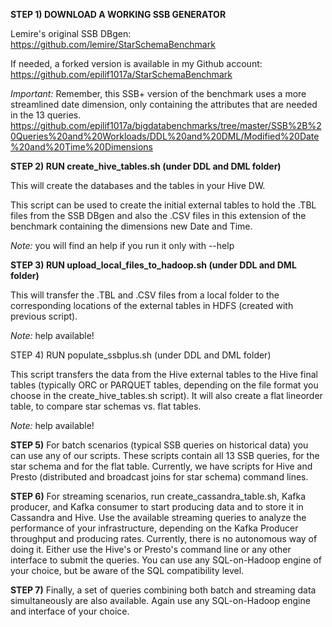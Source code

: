 **STEP 1) DOWNLOAD A WORKING SSB GENERATOR**

Lemire's original SSB DBgen: https://github.com/lemire/StarSchemaBenchmark

If needed, a forked version is available in my Github account: https://github.com/epilif1017a/StarSchemaBenchmark

_Important:_ Remember, this SSB+ version of the benchmark uses a more streamlined date dimension, only containing the attributes that are needed in the 13 queries.
https://github.com/epilif1017a/bigdatabenchmarks/tree/master/SSB%2B%20Queries%20and%20Workloads/DDL%20and%20DML/Modified%20Date%20and%20Time%20Dimensions

**STEP 2) RUN create_hive_tables.sh (under DDL and DML folder)**

This will create the databases and the tables in your Hive DW.

This script can be used to create the initial external tables to hold the .TBL files from the SSB DBgen and also the .CSV files in this extension of the benchmark containing the dimensions new Date and Time.

_Note:_ you will find an help if you run it only with --help

**STEP 3) RUN upload_local_files_to_hadoop.sh (under DDL and DML folder)**

This will transfer the .TBL and .CSV files from a local folder to the corresponding locations of the external tables in HDFS (created with previous script).

_Note:_ help available!

STEP 4) RUN populate_ssbplus.sh (under DDL and DML folder)

This script transfers the data from the Hive external tables to the Hive final tables (typically ORC or PARQUET tables, depending on the file format you choose in the create_hive_tables.sh script).
It will also create a flat lineorder table, to compare star schemas vs. flat tables.

_Note:_ help available!

**STEP 5)** For batch scenarios (typical SSB queries on historical data) you can use any of our scripts.
These scripts contain all 13 SSB queries, for the star schema and for the flat table.
Currently, we have scripts for Hive and Presto (distributed and broadcast joins for star schema) command lines.

**STEP 6)** For streaming scenarios, run create_cassandra_table.sh, Kafka producer, and Kafka consumer to start producing data and to store it in Cassandra and Hive. Use the available streaming queries to analyze the performance of your infrastructure, depending on the Kafka Producer throughput and producing rates.
Currently, there is no autonomous way of doing it. Either use the Hive's or Presto's command line or any other interface to submit the queries. You can use any SQL-on-Hadoop engine of your choice, but be aware of the SQL compatibility level.   

**STEP 7)** Finally, a set of queries combining both batch and streaming data simultaneously are also available.
Again use any SQL-on-Hadoop engine and interface of your choice.